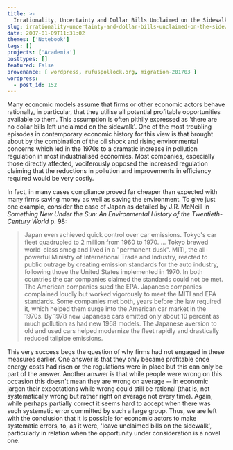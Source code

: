```yaml
---
title: >-
  Irrationality, Uncertainty and Dollar Bills Unclaimed on the Sidewalk: Pollution Abatement and Energy Efficiency
slug: irrationality-uncertainty-and-dollar-bills-unclaimed-on-the-sidewalk-pollution-abatement-and-energy-efficiency
date: 2007-01-09T11:31:02
themes: ['Notebook']
tags: []
projects: ['Academia']
posttypes: []
featured: False
provenance: [ wordpress, rufuspollock.org, migration-201703 ]
wordpress:
  - post_id: 152
---
```


Many economic models assume that firms or other economic actors behave rationally, in particular, that they utilise all potential profitable opportunities available to them. This assumption is often pithily expressed as 'there are no dollar bills left unclaimed on the sidewalk'. One of the most troubling episodes in contemporary economic history for this view is that brought about by the combination of the oil shock and rising environmental concerns which led in the 1970s to a dramatic increase in pollution regulation in most industrialised economies. Most companies, especially those directly affected, vociferously opposed the increased regulation claiming that the reductions in pollution and improvements in efficiency required would be very costly.

In fact, in many cases compliance proved far cheaper than expected with many firms saving money as well as saving the environment. To give just one example, consider the case of Japan as detailed by J.R. McNeill in *Something New Under the Sun: An Environmental History of the Twentieth-Century World* p. 98:

> Japan even achieved quick control over car emissions. Tokyo's car fleet quadrupled to 2 million from 1960 to 1970. ... Tokyo brewed world-class smog and lived in a "permanent dusk". MITI, the all-powerful Ministry of International Trade and Industry, reacted to public outrage by creating emission standards for the auto industry, following those the United States implemented in 1970. In both countries the car companies claimed the standards could not be met. The American companies sued the EPA. Japanese companies complained loudly but worked vigorously to meet the MITI and EPA standards. Some companies met both, years before the law required it, which helped them surge into the American car market in the 1970s. By 1978 new Japanese cars emitted only about 10 percent as much pollution as had new 1968 models. The Japanese aversion to old and used cars helped modernize the fleet rapidly and drastically reduced tailpipe emissions.

This very success begs the question of why firms had not engaged in these measures earlier. One answer is that they only became profitable once energy costs had risen or the regulations were in place but this can only be part of the answer. Another answer is that while people were wrong on this occasion this doesn't mean they are wrong on average -- in economic jargon their expectations while wrong could still be  rational (that is, not systematically wrong but rather right on average not every time). Again, while perhaps partially correct it seems hard to accept when there was such systematic error committed by such a large group. Thus, we are left with the conclusion that it is possible for economic actors to make systematic errors, to, as it were, 'leave unclaimed bills on the sidewalk', particularly in relation when the opportunity under consideration is a novel one.

